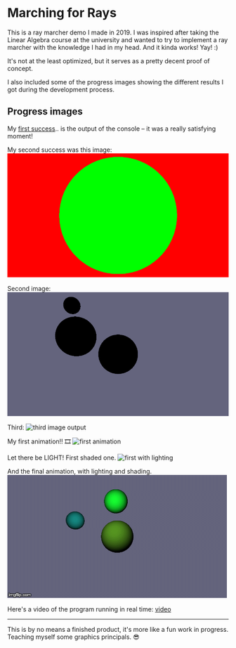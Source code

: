 # Marching for Rays
This is a ray marcher demo I made in 2019. I was inspired after taking the Linear Algebra course at the university and wanted to try to implement a ray marcher with the knowledge I had in my head. And it kinda works! Yay! :) 

It's not at the least optimized, but it serves as a pretty decent proof of concept.

I also included some of the progress images showing the different results I got during the development process. 

## Progress images
My [first success](images/första.txt).. is the output of the console – it was a really satisfying moment!

My second success was this image:
![Second success – first image output](images/andra.png)

Second image:
![second image output](images/tredje.png)

Third:
![third image output](images/fjärde.png)

My first animation!! 🎞
![first animation](images/första-animationen.gif)

Let there be LIGHT! First shaded one.
![first with lighting](images/första-shading.png)

And the final animation, with lighting and shading. 
![animated with lighting](images/andra-animationen.gif)

Here's a video of the program running in real time: [video](images/ScreenRecording2019-11-04at01.27.25.mov)

---

This is by no means a finished product, it's more like a fun work in progress. Teaching myself some graphics principals. 😎